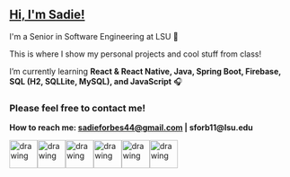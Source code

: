 ## [Hi, I'm Sadie!](https://github.com/sadief630)
  I'm a Senior in Software Engineering at LSU 🐯
  
  This is where I show my personal projects and cool stuff from class!
  
  I’m currently learning __React & React Native, Java, Spring Boot, Firebase, SQL (H2, SQLLite, MySQL), and JavaScript__ 🎧
  
### Please feel free to contact me!
__How to reach me: sadieforbes44@gmail.com | sforb11@lsu.edu__

<img src="https://user-images.githubusercontent.com/91307415/206633052-5f2b6e0f-1182-4c53-8a79-b79c072b8b32.png" alt="drawing" width="50"/><img src="https://user-images.githubusercontent.com/91307415/206633165-b4f9da39-05e4-4bc8-8578-98c73b5ee9ed.png" alt="drawing" width="50"/><img src="https://www.blockachain.gr/wp-content/uploads/2018/03/java-coffee-cup-logo.png" alt="drawing" height="50"/><img src="https://cdn-images-1.medium.com/max/1200/1*ti5CnGh_T4Kqy5aCTLJRcg.png" alt="drawing" height="50"/><img src="https://upload.wikimedia.org/wikipedia/commons/thumb/1/18/C_Programming_Language.svg/695px-C_Programming_Language.svg.png" alt="drawing" height="50"/><img src="https://www.shareicon.net/data/512x512/2015/09/06/96676_file_512x512.png" alt="drawing" height="50"/>
